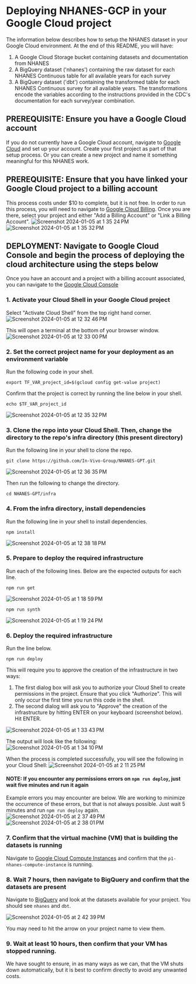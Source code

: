 # Deploying NHANES-GCP in your Google Cloud project
The information below describes how to setup the NHANES dataset in your Google Cloud environment. At the end of this README, you will have:
1. A Google Cloud Storage bucket containing datasets and documentation from NHANES
2. A BigQuery dataset ('nhanes') containing the raw dataset for each NHANES Continuous table for all available years for each survey
3. A BigQuery dataset ('dbt') containing the transformed table for each NHANES Continuous survey for all available years. The transformations encode the variables according to the instructions provided in the CDC's documentation for each survey/year combination.

## PREREQUISITE: Ensure you have a Google Cloud account
If you do not currently have a Google Cloud account, navigate to [Google Cloud](https://cloud.google.com/) and set up your account. Create your first project as part of that setup process. Or you can create a new project and name it something meaningful for this NHANES work.

## PREREQUISITE: Ensure that you have linked your Google Cloud project to a billing account
This process costs under $10 to complete, but it is not free. In order to run this process, you will need to navigate to [Google Cloud Billing](https://console.cloud.google.com/billing). Once you are there, select your project and either "Add a Billing Account" or "Link a Billing Account". 
![Screenshot 2024-01-05 at 1 35 24 PM](https://github.com/In-Vivo-Group/NHANES-GPT/assets/8191939/b17f8d1b-c64c-4c44-9b4f-a88d64732fd7)
![Screenshot 2024-01-05 at 1 35 32 PM](https://github.com/In-Vivo-Group/NHANES-GPT/assets/8191939/391ad449-9cbc-4564-a2fa-1c6d20c89aa2)

## DEPLOYMENT: Navigate to Google Cloud Console and begin the process of deploying the cloud architecture using the steps below
Once you have an account and a project with a billing account associated, you can navigate to the [Google Cloud Console](https://console.cloud.google.com)

### 1. Activate your Cloud Shell in your Google Cloud project
Select "Activate Cloud Shell" from the top right hand corner.
![Screenshot 2024-01-05 at 12 32 46 PM](https://github.com/In-Vivo-Group/NHANES-GPT/assets/8191939/1b9c3adf-5b20-483d-9ab6-bc7409b129c1)

This will open a terminal at the bottom of your browser window.
![Screenshot 2024-01-05 at 12 33 00 PM](https://github.com/In-Vivo-Group/NHANES-GPT/assets/8191939/b95ebb4c-59f2-460c-94f4-fbd6a8b35f44)

### 2. Set the correct project name for your deployment as an environment variable
Run the following code in your shell.
```
export TF_VAR_project_id=$(gcloud config get-value project)
```
Confirm that the project is correct by running the line below in your shell.
```
echo $TF_VAR_project_id
```
![Screenshot 2024-01-05 at 12 35 32 PM](https://github.com/In-Vivo-Group/NHANES-GPT/assets/8191939/7677f4c5-110b-4be9-91f7-694b38faf28d)

### 3. Clone the repo into your Cloud Shell. Then, change the directory to the repo's infra directory (this present directory)

Run the following line in your shell to clone the repo.
```
git clone https://github.com/In-Vivo-Group/NHANES-GPT.git
```
![Screenshot 2024-01-05 at 12 36 35 PM](https://github.com/In-Vivo-Group/NHANES-GPT/assets/8191939/f46c86c2-c6f4-4c4d-94f9-f318a17b068a)

Then run the following to change the directory.
```
cd NHANES-GPT/infra
```

### 4. From the infra directory, install dependencies

Run the following line in your shell to install dependencies.
```
npm install 
```
![Screenshot 2024-01-05 at 12 38 18 PM](https://github.com/In-Vivo-Group/NHANES-GPT/assets/8191939/7bed6859-39c1-4861-86c4-ef69bb7ccde7)

### 5. Prepare to deploy the required infrastructure

Run each of the following lines. Below are the expected outputs for each line.
```
npm run get
```
![Screenshot 2024-01-05 at 1 18 59 PM](https://github.com/In-Vivo-Group/NHANES-GPT/assets/8191939/00635de7-3104-49cd-b585-f3186921f4aa)

```
npm run synth
```
![Screenshot 2024-01-05 at 1 19 24 PM](https://github.com/In-Vivo-Group/NHANES-GPT/assets/8191939/116f31ab-c1d4-4f3b-b13e-2c535d50508b)

### 6. Deploy the required infrastructure 

Run the line below.
```
npm run deploy
```
This will require you to approve the creation of the infrastructure in two ways:
1. The first dialog box will ask you to authorize your Cloud Shell to create permissions in the project. Ensure that you click "Authorize". This will only occur the first time you run this code in the shell.
2. The second dialog will ask you to "Approve" the creation of the infrastructure by hitting ENTER on your keyboard (screenshot below). Hit ENTER.

![Screenshot 2024-01-05 at 1 33 43 PM](https://github.com/In-Vivo-Group/NHANES-GPT/assets/8191939/799cdc65-dc48-408d-9c6b-171504875e28)

The output will look like the following:
![Screenshot 2024-01-05 at 1 34 10 PM](https://github.com/In-Vivo-Group/NHANES-GPT/assets/8191939/7043988a-9eb1-4e3b-b244-adf2fb17da2f)

When the process is completed successfully, you will see the following in your Cloud Shell:
![Screenshot 2024-01-05 at 2 11 25 PM](https://github.com/In-Vivo-Group/NHANES-GPT/assets/8191939/c1b20717-e7fc-4509-a1c0-2ca59b53476b)

#### NOTE: If you encounter any permissions errors on `npm run deploy`, just wait five minutes and run it again

Example errors you may encounter are below. We are working to minimize the occurrence of these errors, but that is not always possible. Just wait 5 minutes and run `npm run deploy` again.
![Screenshot 2024-01-05 at 2 37 49 PM](https://github.com/In-Vivo-Group/NHANES-GPT/assets/8191939/7fb2874e-4472-4ed0-8a8e-18dd37234922)
![Screenshot 2024-01-05 at 2 38 01 PM](https://github.com/In-Vivo-Group/NHANES-GPT/assets/8191939/08440bd8-f3c4-40f1-9a29-f2f5636f0085)

### 7. Confirm that the virtual machine (VM) that is building the datasets is running

Navigate to [Google Cloud Compute Instances](https://console.cloud.google.com/compute/instances) and confirm that the `p1-nhanes-compute-instance` is running.

### 8. Wait 7 hours, then navigate to BigQuery and confirm that the datasets are present

Navigate to [BigQuery](https://console.cloud.google.com/bigquery) and look at the datasets available for your project. You should see `nhanes` and `dbt`.

![Screenshot 2024-01-05 at 2 42 39 PM](https://github.com/In-Vivo-Group/NHANES-GPT/assets/8191939/855a74af-15dc-4187-b5f5-22d45b6a119e)

You may need to hit the arrow on your project name to view them. 

### 9. Wait at least 10 hours, then confirm that your VM has stopped running. 

We have sought to ensure, in as many ways as we can, that the VM shuts down automatically, but it is best to confirm directly to avoid any unwanted costs.



